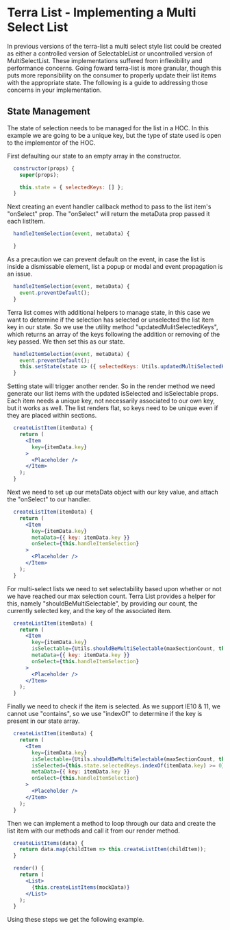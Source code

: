 # Terra List - Implementing a Multi Select List

In previous versions of the terra-list a multi select style list could be created as either a controlled version of SelectableList or uncontrolled version of MultiSelectList.  These implementations suffered from inflexibility and performance concerns. Going foward terra-list is more granular, though this puts more reponsibility on the consumer to properly update their list items with the appropriate state. The following is a guide to addressing those concerns in your implementation.

## State Management
The state of selection needs to be managed for the list in a HOC. In this example we are going to be a unique key, but the type of state used is open to the implementor of the HOC.

 First defaulting our state to an empty array in the constructor. 
```jsx
  constructor(props) {
    super(props);

    this.state = { selectedKeys: [] };
  }
```
Next creating an event handler callback method to pass to the list item's "onSelect" prop. The "onSelect" will return the metaData prop passed it each listItem.
```jsx
  handleItemSelection(event, metaData) {

  }
```
As a precaution we can prevent default on the event, in case the list is inside a dismissable element, list a popup or modal and event propagation is an issue.
```jsx
  handleItemSelection(event, metaData) {
    event.preventDefault();
  }
```
Terra list comes with additional helpers to manage state, in this case we want to determine if the selection has selected or unselected the list item key in our state. So we use the utility method "updatedMulitSelectedKeys", which returns an array of the keys following the addition or removing of the key passed. We then set this as our state.
```jsx
  handleItemSelection(event, metaData) {
    event.preventDefault();
    this.setState(state => ({ selectedKeys: Utils.updatedMultiSelectedKeys(state.selectedKeys, metaData.key) }));
  }
```
Setting state will trigger another render. So in the render method we need generate our list items with the updated isSelected and isSelectable props. Each item needs a unique key, not necessarily associated to our own key, but it works as well. The list renders flat, so keys need to be unique even if they are placed within sections.
```jsx
  createListItem(itemData) {
    return (
      <Item
        key={itemData.key}
      >
        <Placeholder />
      </Item>
    );
  }
```
Next we need to set up our metaData object with our key value, and attach the "onSelect" to our handler.
```jsx
  createListItem(itemData) {
    return (
      <Item
        key={itemData.key}
        metaData={{ key: itemData.key }}
        onSelect={this.handleItemSelection}
      >
        <Placeholder />
      </Item>
    );
  }
```
For multi-select lists we need to set selectability based upon whether or not we have reached our max selection count.  Terra List provides a helper for this, namely "shouldBeMultiSelectable", by providing our count, the currently selected key, and the key of the associated item.
```jsx
  createListItem(itemData) {
    return (
      <Item
        key={itemData.key}
        isSelectable={Utils.shouldBeMultiSelectable(maxSectionCount, this.state.selectedKeys, itemData.key)}
        metaData={{ key: itemData.key }}
        onSelect={this.handleItemSelection}
      >
        <Placeholder />
      </Item>
    );
  }
```
Finally we need to check if the item is selected. As we support IE10 & 11, we cannot use "contains", so we use "indexOf" to determine if the key is present in our state array.
```jsx
  createListItem(itemData) {
    return (
      <Item
        key={itemData.key}
        isSelectable={Utils.shouldBeMultiSelectable(maxSectionCount, this.state.selectedKeys, itemData.key)}
        isSelected={this.state.selectedKeys.indexOf(itemData.key) >= 0}
        metaData={{ key: itemData.key }}
        onSelect={this.handleItemSelection}
      >
        <Placeholder />
      </Item>
    );
  }
```
Then we can implement a method to loop through our data and create the list item with our methods and call it from our render method.
```jsx
  createListItems(data) {
    return data.map(childItem => this.createListItem(childItem));
  }

  render() {
    return (
      <List>
        {this.createListItems(mockData)}
      </List>
    );
  }
  ```
  Using these steps we get the following example.
